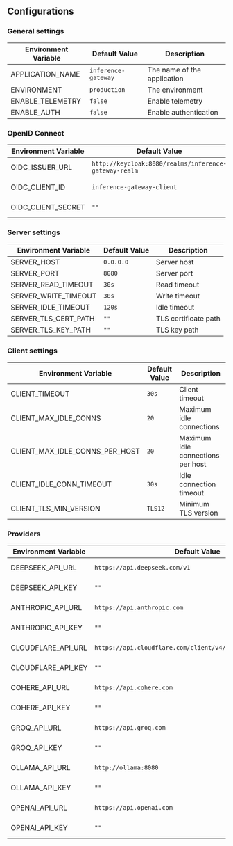 ## Configurations

### General settings
| Environment Variable | Default Value | Description |
|---------------------|---------------|-------------|
| APPLICATION_NAME | `inference-gateway` | The name of the application |
| ENVIRONMENT | `production` | The environment |
| ENABLE_TELEMETRY | `false` | Enable telemetry |
| ENABLE_AUTH | `false` | Enable authentication |


### OpenID Connect
| Environment Variable | Default Value | Description |
|---------------------|---------------|-------------|
| OIDC_ISSUER_URL | `http://keycloak:8080/realms/inference-gateway-realm` | OIDC issuer URL |
| OIDC_CLIENT_ID | `inference-gateway-client` | OIDC client ID |
| OIDC_CLIENT_SECRET | `""` | OIDC client secret |


### Server settings
| Environment Variable | Default Value | Description |
|---------------------|---------------|-------------|
| SERVER_HOST | `0.0.0.0` | Server host |
| SERVER_PORT | `8080` | Server port |
| SERVER_READ_TIMEOUT | `30s` | Read timeout |
| SERVER_WRITE_TIMEOUT | `30s` | Write timeout |
| SERVER_IDLE_TIMEOUT | `120s` | Idle timeout |
| SERVER_TLS_CERT_PATH | `""` | TLS certificate path |
| SERVER_TLS_KEY_PATH | `""` | TLS key path |


### Client settings
| Environment Variable | Default Value | Description |
|---------------------|---------------|-------------|
| CLIENT_TIMEOUT | `30s` | Client timeout |
| CLIENT_MAX_IDLE_CONNS | `20` | Maximum idle connections |
| CLIENT_MAX_IDLE_CONNS_PER_HOST | `20` | Maximum idle connections per host |
| CLIENT_IDLE_CONN_TIMEOUT | `30s` | Idle connection timeout |
| CLIENT_TLS_MIN_VERSION | `TLS12` | Minimum TLS version |


### Providers
| Environment Variable | Default Value | Description |
|---------------------|---------------|-------------|
| DEEPSEEK_API_URL | `https://api.deepseek.com/v1` | Deepseek API URL |
| DEEPSEEK_API_KEY | `""` | Deepseek API Key |
| ANTHROPIC_API_URL | `https://api.anthropic.com` | Anthropic API URL |
| ANTHROPIC_API_KEY | `""` | Anthropic API Key |
| CLOUDFLARE_API_URL | `https://api.cloudflare.com/client/v4/accounts/{ACCOUNT_ID}` | Cloudflare API URL |
| CLOUDFLARE_API_KEY | `""` | Cloudflare API Key |
| COHERE_API_URL | `https://api.cohere.com` | Cohere API URL |
| COHERE_API_KEY | `""` | Cohere API Key |
| GROQ_API_URL | `https://api.groq.com` | Groq API URL |
| GROQ_API_KEY | `""` | Groq API Key |
| OLLAMA_API_URL | `http://ollama:8080` | Ollama API URL |
| OLLAMA_API_KEY | `""` | Ollama API Key |
| OPENAI_API_URL | `https://api.openai.com` | OpenAI API URL |
| OPENAI_API_KEY | `""` | OpenAI API Key |

